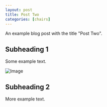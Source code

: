 ```yaml
---
layout: post
title: Post Two
categories: [chairs]
---
```


An example blog post with the title "Post Two".

## Subheading 1

Some example text.

![Image](https://i.postimg.cc/fW0TZctZ/chairs-ad.jpg)

## Subheading 2

More example text.
